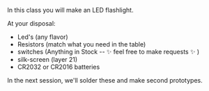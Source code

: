 In this class you will make an LED flashlight.

At your disposal:

* Led's (any flavor)
* Resistors (match what you need in the table)
* switches (Anything in Stock -- :sparkles: feel free to make requests :sparkles: )
* silk-screen (layer 21)
* CR2032 or CR2016 batteries



In the next session, we'll solder these and make second prototypes.

